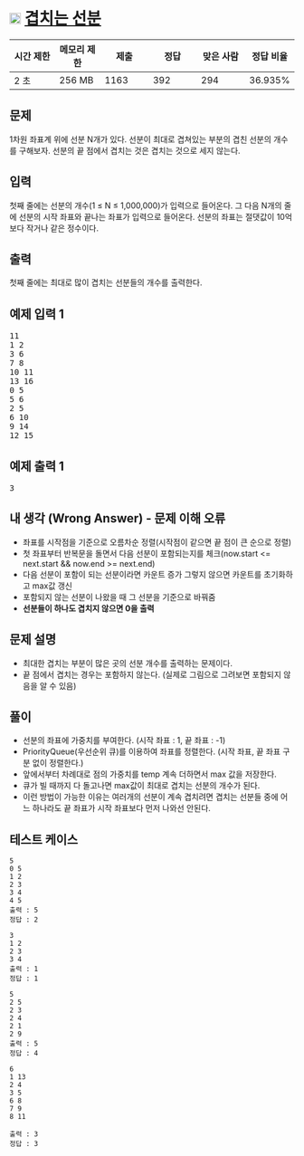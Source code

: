 # <img src="https://d2gd6pc034wcta.cloudfront.net/tier/13.svg" class="solvedac-tier" style="user-select: auto;" width="20px"> [겹치는 선분](https://www.acmicpc.net/problem/1689)

<div class="col-md-12" style="user-select: auto;">
			<div class="table-responsive" style="user-select: auto;">
				<table class="table" id="problem-info" style="user-select: auto;">
				<thead style="user-select: auto;">
				<tr style="user-select: auto;">
									<th style="width: 16%; user-select: auto;">시간 제한</th>
					<th style="width: 16%; user-select: auto;">메모리 제한</th>
					<th style="width: 17%; user-select: auto;">제출</th>
					<th style="width: 17%; user-select: auto;">정답</th>
					<th style="width: 17%; user-select: auto;">맞은 사람</th>
					<th style="width: 17%; user-select: auto;">정답 비율</th>
								</tr>
				</thead>
				<tbody style="user-select: auto;">
				<tr style="user-select: auto;">
				<td style="user-select: auto;">2 초</td>
				<td style="user-select: auto;">256 MB</td>
									<td style="user-select: auto;">1163</td>
					<td style="user-select: auto;">392</td>
					<td style="user-select: auto;">294</td>
					<td style="user-select: auto;">36.935%</td>
								</tr>
				</tbody>
				</table>
			</div>
		</div>

## 문제
1차원 좌표계 위에 선분 N개가 있다. 선분이 최대로 겹쳐있는 부분의 겹친 선분의 개수를 구해보자. 선분의 끝 점에서 겹치는 것은 겹치는 것으로 세지 않는다.

## 입력
첫째 줄에는 선분의 개수(1 ≤ N ≤ 1,000,000)가 입력으로 들어온다. 그 다음 N개의 줄에 선분의 시작 좌표와 끝나는 좌표가 입력으로 들어온다. 선분의 좌표는 절댓값이 10억보다 작거나 같은 정수이다.

## 출력
첫째 줄에는 최대로 많이 겹치는 선분들의 개수를 출력한다.

<div class="col-md-12" style="user-select: auto;">
				<div class="row" style="user-select: auto;">
					<div class="col-md-6" style="user-select: auto;">
						<section id="sampleinput1" style="user-select: auto;">
						<div class="headline" style="user-select: auto;">
						<h2 style="user-select: auto;">예제 입력 1
						</h2>
						</div>
						<pre class="sampledata" id="sample-input-1" style="user-select: auto;">11
1 2
3 6
7 8
10 11
13 16
0 5
5 6
2 5
6 10
9 14
12 15
</pre>
						</section>
					</div>
					<div class="col-md-6" style="user-select: auto;">
						<section id="sampleoutput1" style="user-select: auto;">
						<div class="headline" style="user-select: auto;">
						<h2 style="user-select: auto;">예제 출력 1
						</h2>
						</div>
						<pre class="sampledata" id="sample-output-1" style="user-select: auto;">3
</pre>
						</section>
					</div>
									</div>
</div>

## 내 생각 (Wrong Answer) - 문제 이해 오류
 - 좌표를 시작점을 기준으로 오름차순 정렬(시작점이 같으면 끝 점이 큰 순으로 정렬)
 - 첫 좌표부터 반복문을 돌면서 다음 선분이 포함되는지를 체크(now.start <= next.start && now.end >= next.end)
 - 다음 선분이 포함이 되는 선분이라면 카운트 증가 그렇지 않으면 카운트를 초기화하고 max값 갱신
 - 포함되지 않는 선분이 나왔을 때 그 선분을 기준으로 바꿔줌
 - **선분들이 하나도 겹치지 않으면 0을 출력**
 
## 문제 설명
 - 최대한 겹치는 부분이 많은 곳의 선분 개수를 출력하는 문제이다.
 - 끝 점에서 겹치는 경우는 포함하지 않는다. (실제로 그림으로 그려보면 포함되지 않음을 알 수 있음)

## 풀이
 - 선분의 좌표에 가중치를 부여한다. (시작 좌표 : 1, 끝 좌표 : -1)
 - PriorityQueue(우선순위 큐)를 이용하여 좌표를 정렬한다. (시작 좌표, 끝 좌표 구분 없이 정렬한다.)
 - 앞에서부터 차례대로 점의 가중치를 temp 계속 더하면서 max 값을 저장한다.
 - 큐가 빌 때까지 다 돌고나면 max값이 최대로 겹치는 선분의 개수가 된다.
 - 이런 방법이 가능한 이유는 여러개의 선분이 계속 겹치려면 겹치는 선분들 중에 어느 하나라도 끝 좌표가 시작 좌표보다 먼저 나와선 안된다.
 
## 테스트 케이스
```
5
0 5
1 2
2 3
3 4
4 5
출력 : 5
정답 : 2
```

```
3
1 2
2 3
3 4
출력 : 1
정답 : 1
```

```
5
2 5
2 3
2 4
2 1
2 9
출력 : 5
정답 : 4
```

```
6
1 13
2 4
3 5
6 8
7 9
8 11

출력 : 3
정답 : 3
```
